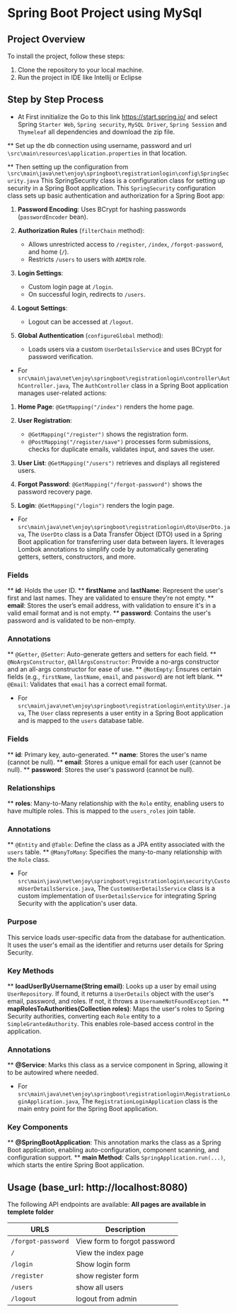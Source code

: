 # Spring Boot Project using MySql

## Project Overview

To install the project, follow these steps:

1. Clone the repository to your local machine.
2. Run the project in IDE like Intellij or Eclipse

## Step by Step Process

- At First innitialize the Go to this link https://start.spring.io/ and select Spring `Starter Web`, `Spring security`, `MySQL Driver`, `Spring Session` and `Thymeleaf` all dependencies and download the zip file.

\*\* Set up the db connection using username, password and url `\src\main\resources\application.properties` in that location.

\*\* Then setting up the configuration from `\src\main\java\net\enjoy\springboot\registrationlogin\config\SpringSecurity.java` This SpringSecurity class is a configuration class for setting up security in a Spring Boot application.
This `SpringSecurity` configuration class sets up basic authentication and authorization for a Spring Boot app:

1.  **Password Encoding**: Uses BCrypt for hashing passwords (`passwordEncoder` bean).
2.  **Authorization Rules** (`filterChain` method):

    - Allows unrestricted access to `/register`, `/index`, `/forgot-password`, and home (`/`).
    - Restricts `/users` to users with `ADMIN` role.

3.  **Login Settings**:

    - Custom login page at `/login`.
    - On successful login, redirects to `/users`.

4.  **Logout Settings**:

    - Logout can be accessed at `/logout`.

5.  **Global Authentication** (`configureGlobal` method):

    - Loads users via a custom `UserDetailsService` and uses BCrypt for password verification.

- For `src\main\java\net\enjoy\springboot\registrationlogin\controller\AuthController.java`, The `AuthController` class in a Spring Boot application manages user-related actions:

1.  **Home Page**: `@GetMapping("/index")` renders the home page.
2.  **User Registration**:

    - `@GetMapping("/register")` shows the registration form.
    - `@PostMapping("/register/save")` processes form submissions, checks for duplicate emails, validates input, and saves the user.

3.  **User List**: `@GetMapping("/users")` retrieves and displays all registered users.
4.  **Forgot Password**: `@GetMapping("/forgot-password")` shows the password recovery page.
5.  **Login**: `@GetMapping("/login")` renders the login page.

- For `src\main\java\net\enjoy\springboot\registrationlogin\dto\UserDto.java`, The `UserDto` class is a Data Transfer Object (DTO) used in a Spring Boot application for transferring user data between layers. It leverages Lombok annotations to simplify code by automatically generating getters, setters, constructors, and more.

### Fields

\*\* **id**: Holds the user ID.
\*\* **firstName** and **lastName**: Represent the user's first and last names. They are validated to ensure they’re not empty.
\*\* **email**: Stores the user’s email address, with validation to ensure it's in a valid email format and is not empty.
\*\* **password**: Contains the user's password and is validated to be non-empty.

### Annotations

** `@Getter`, `@Setter`: Auto-generate getters and setters for each field.
** `@NoArgsConstructor`, `@AllArgsConstructor`: Provide a no-args constructor and an all-args constructor for ease of use.
** `@NotEmpty`: Ensures certain fields (e.g., `firstName`, `lastName`, `email`, and `password`) are not left blank.
** `@Email`: Validates that `email` has a correct email format.

- For `src\main\java\net\enjoy\springboot\registrationlogin\entity\User.java`, The `User` class represents a user entity in a Spring Boot application and is mapped to the `users` database table.

### Fields

\*\* **id**: Primary key, auto-generated.
\*\* **name**: Stores the user's name (cannot be null).
\*\* **email**: Stores a unique email for each user (cannot be null).
\*\* **password**: Stores the user's password (cannot be null).

### Relationships

\*\* **roles**: Many-to-Many relationship with the `Role` entity, enabling users to have multiple roles. This is mapped to the `users_roles` join table.

### Annotations

** `@Entity` and `@Table`: Define the class as a JPA entity associated with the `users` table.
** `@ManyToMany`: Specifies the many-to-many relationship with the `Role` class.

- For `src\main\java\net\enjoy\springboot\registrationlogin\security\CustomUserDetailsService.java`, The `CustomUserDetailsService` class is a custom implementation of `UserDetailsService` for integrating Spring Security with the application's user data.

### Purpose

This service loads user-specific data from the database for authentication. It uses the user's email as the identifier and returns user details for Spring Security.

### Key Methods

\*\* **loadUserByUsername(String email)**: Looks up a user by email using `UserRepository`. If found, it returns a `UserDetails` object with the user's email, password, and roles. If not, it throws a `UsernameNotFoundException`.
\*\* **mapRolesToAuthorities(Collection<Role> roles)**: Maps the user's roles to Spring Security authorities, converting each `Role` entity to a `SimpleGrantedAuthority`. This enables role-based access control in the application.

### Annotations

\*\* **@Service**: Marks this class as a service component in Spring, allowing it to be autowired where needed.

- For `src\main\java\net\enjoy\springboot\registrationlogin\RegistrationLoginApplication.java`, The `RegistrationLoginApplication` class is the main entry point for the Spring Boot application.

### Key Components

\*\* **@SpringBootApplication**: This annotation marks the class as a Spring Boot application, enabling auto-configuration, component scanning, and configuration support.
\*\* **main Method**: Calls `SpringApplication.run(...)`, which starts the entire Spring Boot application.

## Usage (base_url: http://localhost:8080)

The following API endpoints are available: **All pages are available in templete folder**

| URLS               | Description                  |
| ------------------ | ---------------------------- |
| `/forgot-password` | View form to forgot password |
| `/`                | View the index page          |
| `/login`           | Show login form              |
| `/register`        | show register form           |
| `/users`           | show all users               |
| `/logout`          | logout from admin            |
